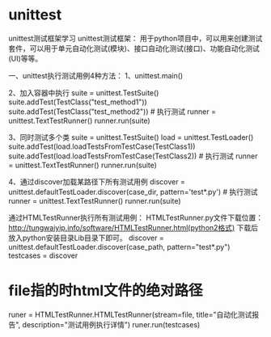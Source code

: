 # unittest
 unittest测试框架学习
unittest测试框架：
用于python项目中，可以用来创建测试套件，可以用于单元自动化测试(模块)、接口自动化测试(接口)、功能自动化测试(UI)等等。

一、unittest执行测试用例4种方法：
1、unittest.main()

2、加入容器中执行
    suite = unittest.TestSuite()
    suite.addTest(TestClass("test_method1"))
    suite.addTest(TestClass("test_method2"))
    # 执行测试
    runner = unittest.TextTestRunner()
    runner.run(suite)

3、同时测试多个类
    suite = unittest.TestSuite()
    load = unittest.TestLoader()
    suite.addTest(load.loadTestsFromTestCase(TestClass1))
    suite.addTest(load.loadTestsFromTestCase(TestClass2))
    # 执行测试
    runner = unittest.TextTestRunner()
    runner.run(suite)

4、通过discover加载某路径下所有测试用例
    discover = unittest.defaultTestLoader.discover(case_dir, pattern='test*.py')
    # 执行测试
    runner = unittest.TextTestRunner()
    runner.run(suite)

通过HTMLTestRunner执行所有测试用例：
HTMLTestRunner.py文件下载位置：http://tungwaiyip.info/software/HTMLTestRunner.html(python2格式)
下载后放入python安装目录Lib目录下即可。
discover = unittest.defaultTestLoader.discover(case_path, pattern="test*.py")
testcases = discover
# file指的时html文件的绝对路径
runer = HTMLTestRunner.HTMLTestRunner(stream=file,
                                      title="自动化测试报告",
                                      description="测试用例执行详情")
runer.run(testcases)
